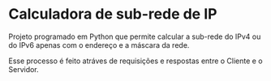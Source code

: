 # Calculadora de sub-rede de IP

Projeto programado em Python que permite calcular a sub-rede do IPv4 ou do IPv6 apenas com o endereço e a máscara da rede.

Esse processo é feito atráves de requisições e respostas entre o Cliente e o Servidor.
